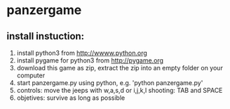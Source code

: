 # panzergame

## install instuction:
1) install python3 from http://wwww.python.org
2) install pygame for python3 from http://pygame.org
3) download this game as zip, extract the zip into an empty folder on your computer
4) start panzergame.py using python, e.g. 'python panzergame.py'
5) controls: move the jeeps with w,a,s,d or i,j,k,l   shooting: TAB and SPACE
6) objetives: survive as long as possible
